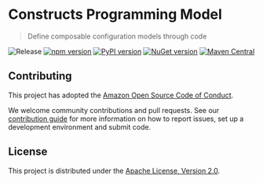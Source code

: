 # Constructs Programming Model

> Define composable configuration models through code

![Release](https://github.com/awslabs/cdk8s/workflows/Release/badge.svg)
[![npm version](https://badge.fury.io/js/constructs.svg)](https://badge.fury.io/js/cdk8s)
[![PyPI version](https://badge.fury.io/py/constructs.svg)](https://badge.fury.io/py/cdk8s)
[![NuGet version](https://badge.fury.io/nu/Constructs.svg)](https://badge.fury.io/nu/Org.Cdk8s)
[![Maven Central](https://maven-badges.herokuapp.com/maven-central/software.constructs/constructs/badge.svg?style=plastic)](https://maven-badges.herokuapp.com/maven-central/software.constructs/constructs)

## Contributing

This project has adopted the [Amazon Open Source Code of
Conduct](https://aws.github.io/code-of-conduct).

We welcome community contributions and pull requests. See our [contribution
guide](./CONTRIBUTING.md) for more information on how to report issues, set up a
development environment and submit code.

## License

This project is distributed under the [Apache License, Version 2.0](./LICENSE).
